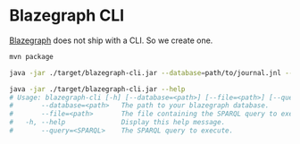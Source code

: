 # Blazegraph CLI

[Blazegraph](https://github.com/blazegraph/database) does not ship
with a CLI. So we create one.

```bash
mvn package

java -jar ./target/blazegraph-cli.jar --database=path/to/journal.jnl --file=path/to/query.sparql
```

```bash
java -jar ./target/blazegraph-cli.jar --help
# Usage: blazegraph-cli [-h] [--database=<path>] [--file=<path>] [--query=<SPARQL>]
#       --database=<path>   The path to your blazegraph database.
#       --file=<path>       The file containing the SPARQL query to execute.
#   -h, --help              Display this help message.
#       --query=<SPARQL>    The SPARQL query to execute.
```
